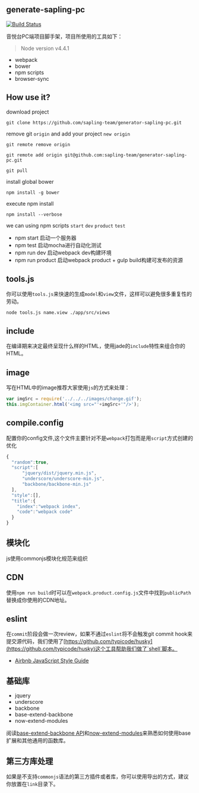 ## generate-sapling-pc

[![Build Status](https://travis-ci.org/sapling-team/generator-sapling-pc.svg?branch=master)](https://travis-ci.org/sapling-team/generator-sapling-pc)

音悦台PC端项目脚手架，项目所使用的工具如下：

> Node version v4.4.1

- webpack
- bower
- npm scripts
- browser-sync

## How use it?

download project

	git clone https://github.com/sapling-team/generator-sapling-pc.git

remove git `origin` and add your project `new origin`

	git remote remove origin
	
	git remote add origin git@github.com:sapling-team/generator-sapling-pc.git
	
	git pull

install global bower
    
    npm install -g bower

execute npm install

	npm install --verbose


we can using npm scripts `start` `dev` `product` `test`

- npm start 启动一个服务器
- npm test 启动mocha进行自动化测试
- npm run dev 启动webpack dev构建环境
- npm run product 启动webpack product + gulp build构建可发布的资源

## tools.js

你可以使用`tools.js`来快速的生成`model`和`view`文件，这样可以避免很多重复性的劳动。

	node tools.js name.view ./app/src/views

## include

在编译期来决定最终呈现什么样的HTML，使用jade的`include`特性来组合你的HTML。

## image

写在HTML中的image推荐大家使用`js`的方式来处理：

```JavaScript
var imgSrc = require('../../../images/change.gif');
this.imgContainer.html('<img src="'+imgSrc+'"/>');
```

## compile.config

配置你的config文件,这个文件主要针对不是`webpack`打包而是用`script`方式创建的优化

```JavaScript
{
  "random":true,
  "script":[
      "jquery/dist/jquery.min.js",
      "underscore/underscore-min.js",
      "backbone/backbone-min.js"
  ],
  "style":[],
  "title":{
    "index":"webpack index",
    "code":"webpack code"
  }
}
```

## 模块化

js使用commonjs模块化规范来组织

## CDN

使用`npm run build`时可以在`webpack.product.config.js`文件中找到`publicPath`替换成你使用的CDN地址。

## eslint

在`commit`阶段会做一次review，如果不通过`eslint`将不会触发git commit hook来提交源代码，我们使用了[https://github.com/typicode/husky](https://github.com/typicode/husky)这个工具帮助我们做了`shell`脚本。

- [Airbnb JavaScript Style Guide](https://github.com/airbnb/javascript/tree/master/es5)

## 基础库

- jquery
- underscore
- backbone
- base-extend-backbone
- now-extend-modules

阅读[base-extend-backbone API](https://github.com/sapling-team/base-extend-backbone)和[now-extend-modules](https://github.com/sapling-team/now-extend-modules)来熟悉如何使用base扩展和其他通用的函数库。

## 第三方库处理

如果是不支持`commonjs`语法的第三方插件或者库，你可以使用导出的方式，建议你放置在`link`目录下。